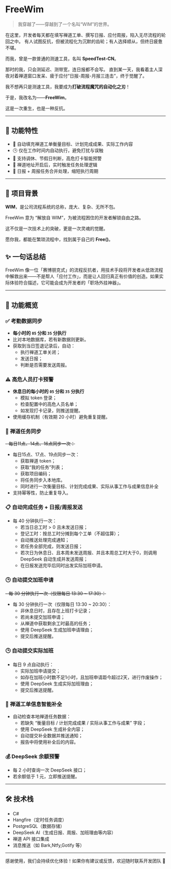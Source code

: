 # FreeWim

> 我穿越了——穿越到了一个名叫“WIM”的世界。

在这里，开发者每天都在填写禅道工单、撰写日报、应付周报，陷入无尽流程的轮回之中。
有人试图反抗，但被流程化为沉默的齿轮；有人选择顺从，但终日疲惫不堪。

而我，曾是一款普通的测速工具，名叫 **SpeedTest-CN**。

那时的我，只会测延迟、测带宽，连日报都不会写。
直到某一天，我看着主人深夜对着禅道窗口发呆、疲于应付“日报-周报-月报三连击”，终于觉醒了。

我不想再只是测速工具，我要成为**打破流程魔咒的自动化之刃**！

于是，我改名为——**FreeWim**。

这是一次重生，也是一种反抗。

---

## 👊 功能特性

- 🧘 自动填充禅道工单衡量目标、计划完成成果、实际工作内容
- 🕒 仅在工作时间内自动执行，避免打扰与误触
- 📅 支持调休、节假日判断，高危打卡智能预警
- 🚀 禅道地址开启后，实时触发任务处理逻辑
- 🔁 日报 + 周报任务合并处理，缩短执行周期

---

## 🧩 项目背景

**WIM**，是公司流程系统的总称，庞大、复杂、无所不包。

FreeWim 意为 “解放自 WIM”，为被流程困住的开发者解锁自由之路。

这不仅是一次技术上的突破，更是一次灵魂的觉醒。

愿你我，都能在繁琐流程中，找到属于自己的 **Free()**。

## ✨ 一句话总结

FreeWim 像一位「赛博朋克式」的流程反抗者，用技术手段将开发者从低效流程中解救出来——不是帮人「应付工作」，而是让人回归真正有价值的创造。如果实际体验符合描述，它可能会成为开发者的「职场外挂神器」。

---

## 📌 功能概览

### ✅ 考勤数据同步

- **每小时的 `05` 分和 `35` 分执行**
- 比对本地数据库，若有新数据则更新。
- 获取到当日签退记录后，自动：
    - 执行禅道工单关闭；
    - 发送日报；
    - 判断是否需要发送周报。

### ⚠️ 高危人员打卡预警

- **休息日的每小时的 `05` 分和 `35` 分执行**
    - 模拟 token 登录；
    - 检查配置中的高危人员名单；
    - 如发现打卡记录，则推送提醒。
- 使用缓存机制（有效期 20 小时）避免重复提醒。

### 🔄 禅道任务同步

~~- 每日11点、14点、16点同步一次：~~
- 每日15点、17点、19点同步一次：
    - 获取禅道 token；
    - 获取“我的任务”列表；
    - 获取项目编码；
    - 将任务同步入本地库。
    - 同时进行一次衡量目标、计划完成成果、实际从事工作与成果信息补全
- 支持幂等性，防止重复导入。

### 📋 自动完成任务 + 日报/周报发送

- 每 40 分钟执行一次：
    - 若当日总工时 > 0 且未发送日报；
    - 登记工时：按总工时分摊到每个工单（不超估算）；
    - 自动推送处理完成通知；
    - 若任务全部完成，则发送日报；
    - 若次日为休息日、且本周未发送周报、并且本周总工时大于0，则调用 DeepSeek 自动生成并发送周报；
    - 在日报发送完毕后同时出发实际加班申请。

### 🕒 自动提交加班申请

~~- 每 30 分钟执行一次（仅限每日 13:30 ~ 17:30）：~~
- 每 30 分钟执行一次（仅限每日 13:30 ~ 20:30）：
    - 非休息日时，且存在上班打卡记录；
    - 若尚未提交加班申请；
    - 从禅道中获取剩余工时最高的任务；
    - 使用 DeepSeek 生成加班申请理由；
    - 提交后推送提醒。

### 🕒 自动提交实际加班

- 每日 9 点自动执行：
    - 实际加班申请提交；
    - 如存在加班小时数不足1小时，且加班申请距今超过2天，进行作废操作；
    - 使用 DeepSeek 生成实际加班理由；
    - 提交后推送提醒。

### 🧠 禅道工单信息智能补全

- 自动检查本地禅道任务数据：
    - 若缺失 “衡量目标 / 计划完成成果 / 实际从事工作与成果” 字段；
    - 使用 DeepSeek 生成补全内容；
    - 自动提交补全数据并推送通知；
    - 报告中将使用补全后的内容。

### 💰 DeepSeek 余额预警

- 每 2 小时查询一次 DeepSeek 接口；
- 若余额低于 1 元，立即推送提醒。

---

## 🛠 技术栈

- C#
- Hangfire（定时任务调度）
- PostgreSQL（数据存储）
- DeepSeek AI（生成日报、周报、加班理由等内容）
- 禅道 API 接口集成
- 消息推送（如 Bark,Ntfy,Gotify 等）

---

感谢使用，我们会持续优化体验！如果你有建议或反馈，欢迎随时联系开发团队 🙌

